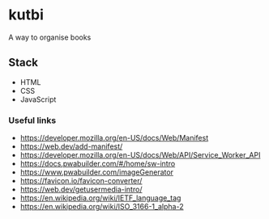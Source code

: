 # kutbi

A way to organise books

## Stack

- HTML
- CSS
- JavaScript

### Useful links

- https://developer.mozilla.org/en-US/docs/Web/Manifest
- https://web.dev/add-manifest/
- https://developer.mozilla.org/en-US/docs/Web/API/Service_Worker_API
- https://docs.pwabuilder.com/#/home/sw-intro
- https://www.pwabuilder.com/imageGenerator
- https://favicon.io/favicon-converter/
- https://web.dev/getusermedia-intro/
- https://en.wikipedia.org/wiki/IETF_language_tag
- https://en.wikipedia.org/wiki/ISO_3166-1_alpha-2
